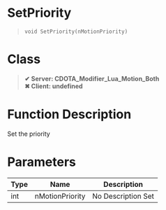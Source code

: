 # SetPriority
> `void SetPriority(nMotionPriority)`
# Class
> __✔ Server: CDOTA_Modifier_Lua_Motion_Both__  
> __✖ Client: undefined__  
# Function Description
Set the priority
# Parameters
Type|Name|Description
--|--|--
int|nMotionPriority|No Description Set
